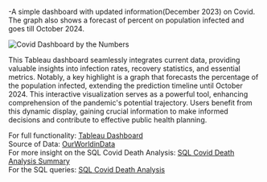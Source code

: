 -A simple dashboard with updated information(December 2023) on Covid. The graph also shows a forecast of percent on population infected and goes till October 2024.


![Covid Dashboard by the Numbers](https://github.com/Oye4short/Covid_Death_Analysis_Tableau-SQL/assets/134823831/3ffbc989-c29f-4ea7-a9e3-03d0278a2e40)



This Tableau dashboard seamlessly integrates current data, providing valuable insights into infection rates, recovery statistics, and essential metrics. Notably, a key highlight is a graph that forecasts the percentage of the population infected, extending the prediction timeline until October 2024. This interactive visualization serves as a powerful tool, enhancing comprehension of the pandemic's potential trajectory. Users benefit from this dynamic display, gaining crucial information to make informed decisions and contribute to effective public health planning.


For full functionality: [Tableau Dashboard](https://public.tableau.com/app/profile/oyewole.ogunbamise/viz/CovidDashboardbytheNumbers/CovidDashboardbytheNumbers)<br>
Source of Data: [OurWorldinData](https://ourworldindata.org/covid-deaths)<br>
For more insight on the SQL Covid Death Analysis: [SQL Covid Death Analysis Summary](https://github.com/Oye4short/Covid_Death_Analysis_Tableau-SQL/blob/main/SQL%20Covid%20Death%20Analysis%20Summary.md)<br>
For the SQL queries: [SQL Covid Death Analysis](https://github.com/Oye4short/Covid_Death_Analysis_Tableau-SQL/blob/main/SQL%20Covid%20Death%20Analysis.sql)





